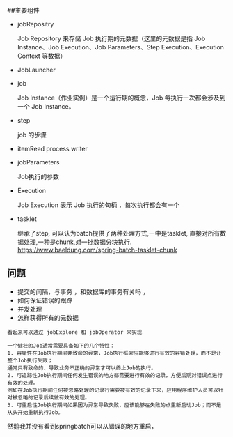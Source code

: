 ##主要组件
* jobRepositry
  
  Job Repository 来存储 Job 执行期的元数据（这里的元数据是指 Job Instance、Job Execution、Job Parameters、Step Execution、Execution Context 等数据）
  
* JobLauncher
    
    
* job

    Job Instance（作业实例）是一个运行期的概念，Job 每执行一次都会涉及到一个 Job Instance。

* step

    job 的步骤
    
* itemRead process writer
    
    
* jobParameters

    Job执行的参数
* Execution

    Job Execution 表示 Job 执行的句柄 ，每次执行都会有一个
* tasklet
    
    继承了step, 可以认为batch提供了两种处理方式,一中是tasklet, 直接对所有数据处理,一种是chunk,对一批数据分块执行.
    https://www.baeldung.com/spring-batch-tasklet-chunk
    
## 问题
   * 提交的间隔，与事务 ，和数据库的事务有关吗 ，
   * 如何保证错误的跟踪
   * 并发处理
   * 怎样获得所有的元数据
   
    看起来可以通过 jobExplore 和 jobOperator 来实现
```angular2html
一个健壮的Job通常需要具备如下的几个特性：
1. 容错性在Job执行期间非致命的异常，Job执行框架应能够进行有效的容错处理，而不是让整个Job执行失败；
通常只有致命的、导致业务不正确的异常才可以终止Job的执行。
2. 可追踪性Job执行期间任何发生错误的地方都需要进行有效的记录，方便后期对错误点进行有效的处理。
例如在Job执行期间任何被忽略处理的记录行需要被有效的记录下来，应用程序维护人员可以针对被忽略的记录后续做有效的处理。
3. 可重启性Job执行期间如果因为异常导致失败，应该能够在失败的点重新启动Job；而不是从头开始重新执行Job。
```
   
然鹅我并没有看到springbatch可以从错误的地方重启，